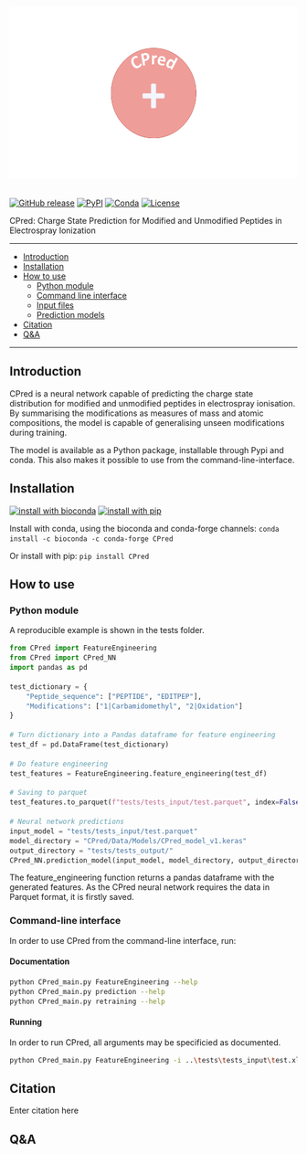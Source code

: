 <img src="https://github.com/VilenneFrederique/CPred/blob/main/img/CPred_logo.png"
width="550" height="300" /> <br/><br/>


[![GitHub release](https://flat.badgen.net/github/release/VilenneFrederique/CPred)](https://github.com/VilenneFredericonque/CPred/releases/latest/)
[![PyPI](https://flat.badgen.net/pypi/v/cpred)](https://pypi.org/project/cpred/)
[![Conda](https://img.shields.io/conda/vn/bioconda/deeplc?style=flat-square)](https://bioconda.github.io/recipes/deeplc/README.html)
[![License](https://flat.badgen.net/github/license/VilenneFrederique/cpred)](https://www.apache.org/licenses/LICENSE-2.0)


CPred: Charge State Prediction for Modified and Unmodified Peptides in Electrospray Ionization

---

- [Introduction](#introduction)
- [Installation](#installation)
- [How to use](#How-to-use)
  - [Python module](#Python-module)
  - [Command line interface](#command-line-interface)
  - [Input files](#input-files)
  - [Prediction models](#prediction-models)
- [Citation](#citation)
- [Q&A](#qa)

---

## Introduction

CPred is a neural network capable of predicting the charge state distribution for
modified and unmodified peptides in electrospray ionisation. By summarising the 
modifications as measures of mass and atomic compositions, the model is capable of
generalising unseen modifications during training. 

The model is available as a Python package, installable through Pypi and conda.
This also makes it possible to use from the command-line-interface.

## Installation
[![install with bioconda](https://flat.badgen.net/badge/install%20with/bioconda/green)](http://bioconda.github.io/recipes/CPred/README.html)
[![install with pip](https://flat.badgen.net/badge/install%20with/pip/green)](http://bioconda.github.io/recipes/CPred/README.html)

Install with conda, using the bioconda and conda-forge channels:
`conda install -c bioconda -c conda-forge CPred`

Or install with pip:
`pip install CPred`


## How to use
### Python module
A reproducible example is shown in the tests folder. 

```python
from CPred import FeatureEngineering
from CPred import CPred_NN
import pandas as pd

test_dictionary = {
    "Peptide_sequence": ["PEPTIDE", "EDITPEP"],
    "Modifications": ["1|Carbamidomethyl", "2|Oxidation"]
}

# Turn dictionary into a Pandas dataframe for feature engineering
test_df = pd.DataFrame(test_dictionary)

# Do feature engineering
test_features = FeatureEngineering.feature_engineering(test_df)

# Saving to parquet
test_features.to_parquet(f"tests/tests_input/test.parquet", index=False)

# Neural network predictions
input_model = "tests/tests_input/test.parquet"
model_directory = "CPred/Data/Models/CPred_model_v1.keras"
output_directory = "tests/tests_output/"
CPred_NN.prediction_model(input_model, model_directory, output_directory)
```

The feature_engineering function returns a pandas dataframe with the generated features. 
As the CPred neural network requires the data in Parquet format, it is firstly saved.

### Command-line interface
In order to use CPred from the command-line interface, run:

#### Documentation
```sh
python CPred_main.py FeatureEngineering --help
python CPred_main.py prediction --help
python CPred_main.py retraining --help
```

#### Running
In order to run CPred, all arguments may be specificied as documented.
```sh
python CPred_main.py FeatureEngineering -i ..\tests\tests_input\test.xls
```

## Citation
Enter citation here

## Q&A

